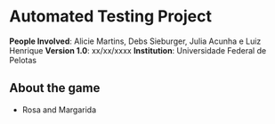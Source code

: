 # Automated Testing Project

**People Involved**: Alicie Martins, Debs Sieburger, Julia Acunha e Luiz Henrique 
**Version 1.0**: xx/xx/xxxx
**Institution**: Universidade Federal de Pelotas 

## About the game
- Rosa and Margarida 
